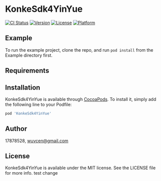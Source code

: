 # KonkeSdk4YinYue

[![CI Status](https://img.shields.io/travis/17878528/KonkeSdk4YinYue.svg?style=flat)](https://travis-ci.org/17878528/KonkeSdk4YinYue)
[![Version](https://img.shields.io/cocoapods/v/KonkeSdk4YinYue.svg?style=flat)](https://cocoapods.org/pods/KonkeSdk4YinYue)
[![License](https://img.shields.io/cocoapods/l/KonkeSdk4YinYue.svg?style=flat)](https://cocoapods.org/pods/KonkeSdk4YinYue)
[![Platform](https://img.shields.io/cocoapods/p/KonkeSdk4YinYue.svg?style=flat)](https://cocoapods.org/pods/KonkeSdk4YinYue)

## Example

To run the example project, clone the repo, and run `pod install` from the Example directory first.

## Requirements

## Installation

KonkeSdk4YinYue is available through [CocoaPods](https://cocoapods.org). To install
it, simply add the following line to your Podfile:

```ruby
pod 'KonkeSdk4YinYue'
```

## Author

17878528, wuvcen@gmail.com

## License

KonkeSdk4YinYue is available under the MIT license. See the LICENSE file for more info.
 test change
